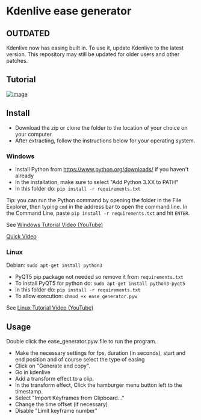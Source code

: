 # Kdenlive ease generator

## OUTDATED
Kdenlive now has easing built in. To use it, update Kdenlive to the latest version.
This repository may still be updated for older users and other patches.

## Tutorial
[![image](https://user-images.githubusercontent.com/95003834/232554753-3cdaf3b1-ccf3-4f2f-9245-c556973f1851.png)](https://youtu.be/1c1yGZ14XYo)

## Install
* Download the zip or clone the folder to the location of your choice on your computer.
* After extracting, follow the instructions below for your operating system.

### Windows

* Install Python from https://www.python.org/downloads/ if you haven't already
* In the installation, make sure to select "Add Python 3.XX to PATH"
* In this folder do: `pip install -r requirements.txt`

Tip: you can run the Python command by opening the folder in the File Explorer, then typing `cmd` in the address bar to open the command line.
In the Command Line, paste `pip install -r requirements.txt` and hit `ENTER`.

See [Windows Tutorial Video (YouTube)](https://youtu.be/-T2nPA9YXzk)

[Quick Video](https://i.imgur.com/vpQiKhF.mp4)

### Linux

Debian: `sudo apt-get install python3`

* PyQT5 pip package not needed so remove it from `requirements.txt`
* To install PyQT5 for python do: `sudo apt-get install python3-pyqt5`
* In this folder do: `pip install -r requirements.txt`
* To allow execution: `chmod +x ease_generator.pyw`

See [Linux Tutorial Video (YouTube)](https://youtu.be/1c1yGZ14XYo)

## Usage

Double click the ease_generator.pyw file to run the program.

* Make the necessary settings for fps, duration (in seconds), start and end position and of course select the type of easing
* Click on "Generate and copy".
* Go in kdenlive
* Add a transform effect to a clip.
* In the transform effect, Click the hamburger menu button left to the timestamp.
* Select "Import Keyframes from Clipboard..."
* Change the time offset (if necessary)
* Disable "Limit keyframe number"
